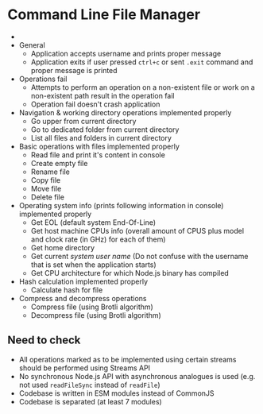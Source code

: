 # Command Line File Manager
- 
- General
    - Application accepts username and prints proper message
    - Application exits if user pressed `ctrl+c` or sent `.exit` command and proper message is printed
- Operations fail
    - Attempts to perform an operation on a non-existent file or work on a non-existent path result in the operation fail
    - Operation fail doesn't crash application
- Navigation & working directory operations implemented properly
    - Go upper from current directory
    - Go to dedicated folder from current directory
    - List all files and folders in current directory
- Basic operations with files implemented properly
    - Read file and print it's content in console
    - Create empty file
    - Rename file
    - Copy file
    - Move file
    - Delete file
- Operating system info (prints following information in console) implemented properly
    - Get EOL (default system End-Of-Line)
    - Get host machine CPUs info (overall amount of CPUS plus model and clock rate (in GHz) for each of them)
    - Get home directory
    - Get current *system user name* (Do not confuse with the username that is set when the application starts)
    - Get CPU architecture for which Node.js binary has compiled
- Hash calculation implemented properly
    - Calculate hash for file 
- Compress and decompress operations
    - Compress file (using Brotli algorithm)
    - Decompress file (using Brotli algorithm)

## Need to check

-  All operations marked as to be implemented using certain streams should be performed using Streams API
-  No synchronous Node.js API with asynchronous analogues is used (e.g. not used `readFileSync` instead of `readFile`)  
-  Codebase is written in ESM modules instead of CommonJS
-  Codebase is separated (at least 7 modules)
